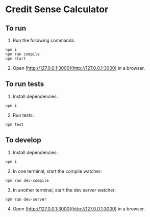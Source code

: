 # Credit Sense Calculator

## To run

1. Run the following commands:

```
npm i
npm run compile
npm start
```

2. Open [http://127.0.0.1:3000](http://127.0.0.1:3000) in a browser.

## To run tests

1. Install dependencies:

```
npm i
```

2. Run tests:

```
npm test
```

## To develop

1. Install dependencies:

```
npm i
```

2. In one terminal, start the compile watcher:

```
npm run dev-compile
```

3. In another terminal, start the dev server watcher:

```
npm run dev-server
```

4. Open [http://127.0.0.1:3000](http://127.0.0.1:3000) in a browser.


